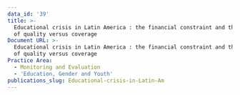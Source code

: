 ```yaml
---
data_id: '39'
title: >-
  Educational crisis in Latin America : the financial constraint and the dilemma
  of quality versus coverage
Document URL: >-
  Educational crisis in Latin America : the financial constraint and the dilemma
  of quality versus coverage
Practice Area:
  - Monitoring and Evaluation
  - 'Education, Gender and Youth'
publications_slug: Educational-crisis-in-Latin-Am
---
```

